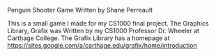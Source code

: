 Penguin Shooter Game
Written by Shane Perreault

This is a small game I made for my CS1000 final project. The Graphics Library, Grafix was Written
by my CS1000 Professor Dr. Wheeler at Carthage College. The Grafix Library has a homepage
at https://sites.google.com/a/carthage.edu/grafix/home/introduction
